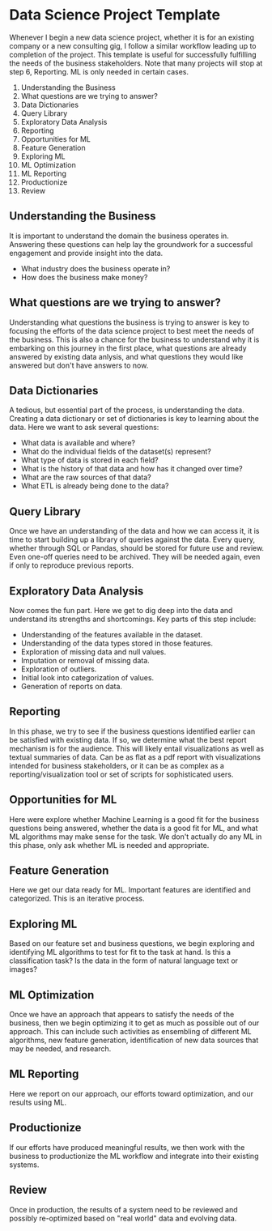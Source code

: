 # Data Science Project Template

Whenever I begin a new data science project, whether it is for an existing company or a new consulting gig, I follow a similar workflow leading up to completion of the project.  This template is useful for successfully fulfilling the needs of the business stakeholders.  Note that many projects will stop at step 6, Reporting.  ML is only needed in certain cases.

1. Understanding the Business
2. What questions are we trying to answer?
3. Data Dictionaries
4. Query Library
5. Exploratory Data Analysis
6. Reporting
7. Opportunities for ML
8. Feature Generation
9. Exploring ML
10. ML Optimization
11. ML Reporting
12. Productionize
13. Review

## Understanding the Business

It is important to understand the domain the business operates in.  Answering these questions can help lay the groundwork for a successful engagement and provide insight into the data.

- What industry does the business operate in?
- How does the business make money?

## What questions are we trying to answer?

Understanding what questions the business is trying to answer is key to focusing the efforts of the data science project to best meet the needs of the business.  This is also a chance for the business to understand why it is embarking on this journey in the first place, what questions are already answered by existing data anlysis, and what questions they would like answered but don't have answers to now.

## Data Dictionaries

A tedious, but essential part of the process, is understanding the data.  Creating a data dictionary or set of dictionaries is key to learning about the data.  Here we want to ask several questions:

- What data is available and where?
- What do the individual fields of the dataset(s) represent?
- What type of data is stored in each field?
- What is the history of that data and how has it changed over time?
- What are the raw sources of that data?
- What ETL is already being done to the data?

## Query Library

Once we have an understanding of the data and how we can access it, it is time to start building up a library of queries against the data.  Every query, whether through SQL or Pandas, should be stored for future use and review.  Even one-off queries need to be archived.  They will be needed again, even if only to reproduce previous reports.

## Exploratory Data Analysis

Now comes the fun part.  Here we get to dig deep into the data and understand its strengths and shortcomings.  Key parts of this step include:

- Understanding of the features available in the dataset.
- Understanding of the data types stored in those features.
- Exploration of missing data and null values.
- Imputation or removal of missing data.
- Exploration of outliers.
- Initial look into categorization of values.
- Generation of reports on data.

## Reporting

In this phase, we try to see if the business questions identified earlier can be satisfied with existing data.  If so, we determine what the best report mechanism is for the audience.  This will likely entail visualizations as well as textual summaries of data.  Can be as flat as a pdf report with visualizations intended for business stakeholders, or it can be as complex as a reporting/visualization tool or set of scripts for sophisticated users.

## Opportunities for ML

Here were explore whether Machine Learning is a good fit for the business questions being answered, whether the data is a good fit for ML, and what ML algorithms may make sense for the task.  We don't actually do any ML in this phase, only ask whether ML is needed and appropriate.

## Feature Generation

Here we get our data ready for ML.  Important features are identified and categorized.  This is an iterative process.

## Exploring ML

Based on our feature set and business questions, we begin exploring and identifying ML algorithms to test for fit to the task at hand.  Is this a classification task?  Is the data in the form of natural language text or images?

## ML Optimization

Once we have an approach that appears to satisfy the needs of the business, then we begin optimizing it to get as much as possible out of our approach.  This can include such activities as ensembling of different ML algorithms, new feature generation, identification of new data sources that may be needed, and research.

## ML Reporting

Here we report on our approach, our efforts toward optimization, and our results using ML.  

## Productionize

If our efforts have produced meaningful results, we then work with the business to productionize the ML workflow and integrate into their existing systems.  

## Review

Once in production, the results of a system need to be reviewed and possibly re-optimized based on "real world" data and evolving data.



